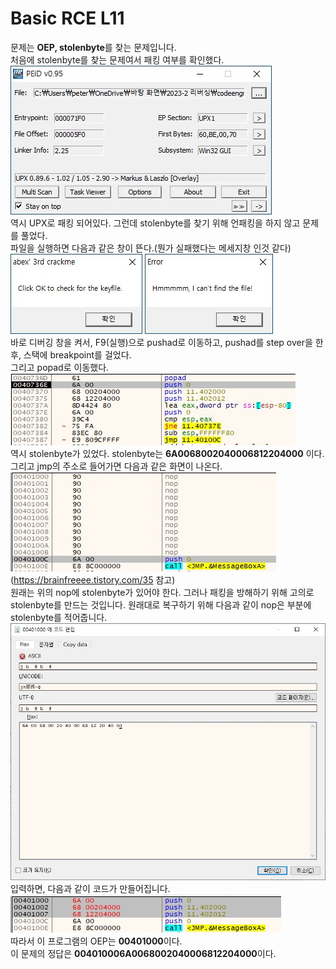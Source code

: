 # Basic RCE L11  
문제는 **OEP, stolenbyte**를 찾는 문제입니다.  
처음에 stolenbyte를 찾는 문제여서 패킹 여부를 확인했다.  
<img src="./11-1.jpg">  
역시 UPX로 패킹 되어있다. 그런데 stolenbyte를 찾기 위해 언패킹을 하지 않고 문제를 풀었다.  
파일을 실행하면 다음과 같은 창이 뜬다.(뭔가 실패했다는 메세지창 인것 같다)  
<img src="./11-2.jpg"> <img src="./11-3.jpg">  
바로 디버깅 창을 켜서, F9(실행)으로 pushad로 이동하고, pushad를 step over을 한 후, 스택에 breakpoint를 걸었다.  
그리고 popad로 이동했다.  
<img src="./11-4.jpg">  
역시 stolenbyte가 있었다. stolenbyte는 **6A0068002040006812204000** 이다.  
그리고 jmp의 주소로 들어가면 다음과 같은 화면이 나온다.  
<img src="./11-5.jpg">  
(https://brainfreeee.tistory.com/35 참고)  
원래는 위의 nop에 stolenbyte가 있어야 한다. 그러나 패킹을 방해하기 위해 고의로 stolenbyte를 만드는 것입니다. 원래대로 복구하기 위해 다음과 같이 nop은 부분에 stolenbyte를 적어줍니다.  
<img src="./11-6.jpg">  
입력하면, 다음과 같이 코드가 만들어집니다.  
<img src="./11-7.jpg">  
따라서 이 프로그램의 OEP는 **00401000**이다.  
이 문제의 정답은 **004010006A0068002040006812204000**이다.  
